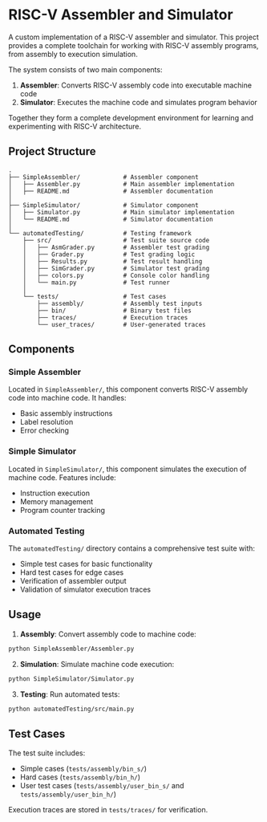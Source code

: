 # RISC-V Assembler and Simulator

A custom implementation of a RISC-V assembler and simulator. This project provides a complete toolchain for working with RISC-V assembly programs, from assembly to execution simulation.

The system consists of two main components:
1. **Assembler**: Converts RISC-V assembly code into executable machine code
2. **Simulator**: Executes the machine code and simulates program behavior

Together they form a complete development environment for learning and experimenting with RISC-V architecture.

## Project Structure

```
.
├── SimpleAssembler/            # Assembler component
│   ├── Assembler.py            # Main assembler implementation
│   ├── README.md               # Assembler documentation
│
├── SimpleSimulator/            # Simulator component
│   ├── Simulator.py            # Main simulator implementation
│   └── README.md               # Simulator documentation
│
└── automatedTesting/           # Testing framework
    ├── src/                    # Test suite source code
    │   ├── AsmGrader.py        # Assembler test grading
    │   ├── Grader.py           # Test grading logic
    │   ├── Results.py          # Test result handling
    │   ├── SimGrader.py        # Simulator test grading
    │   ├── colors.py           # Console color handling
    │   └── main.py             # Test runner
    │
    └── tests/                  # Test cases
        ├── assembly/           # Assembly test inputs
        ├── bin/                # Binary test files
        ├── traces/             # Execution traces
        └── user_traces/        # User-generated traces
```

## Components

### Simple Assembler

Located in `SimpleAssembler/`, this component converts RISC-V assembly code into machine code. It handles:
- Basic assembly instructions
- Label resolution
- Error checking

### Simple Simulator 

Located in `SimpleSimulator/`, this component simulates the execution of machine code. Features include:
- Instruction execution
- Memory management
- Program counter tracking

### Automated Testing

The `automatedTesting/` directory contains a comprehensive test suite with:
- Simple test cases for basic functionality
- Hard test cases for edge cases
- Verification of assembler output
- Validation of simulator execution traces

## Usage

1. **Assembly**: Convert assembly code to machine code:
```bash
python SimpleAssembler/Assembler.py
```

2. **Simulation**: Simulate machine code execution:
```bash
python SimpleSimulator/Simulator.py
```

3. **Testing**: Run automated tests:
```bash
python automatedTesting/src/main.py
```

## Test Cases

The test suite includes:
- Simple cases (`tests/assembly/bin_s/`)
- Hard cases (`tests/assembly/bin_h/`)
- User test cases (`tests/assembly/user_bin_s/` and `tests/assembly/user_bin_h/`)

Execution traces are stored in `tests/traces/` for verification.
